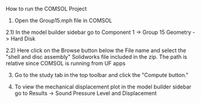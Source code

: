 How to run the COMSOL Project

1) Open the Group15.mph file in COMSOL

2.1) In the model builder sidebar go to Component 1 -> Group 15 Geometry -> Hard Disk 

2.2) Here click on the Browse button below the File name and select the "shell and disc assembly" Solidworks file included in the zip. The path is relative since COMSOL is running from UF apps

3) Go to the study tab in the top toolbar and click the "Compute button."

4) To view the mechanical displacement plot in the model builder sidebar go to Results -> Sound Pressure Level and Displacement